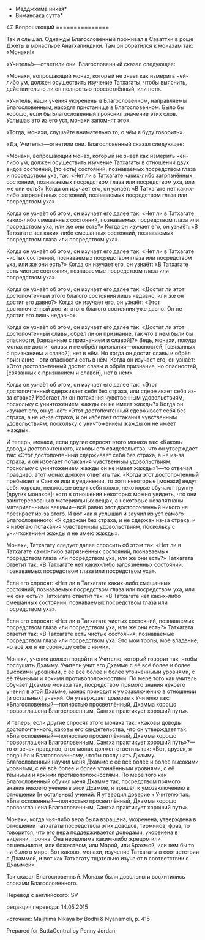 * Мадджхима никая*
* Вимансака сутта*

47\. Вопрошающий
\=\=\=\=\=\=\=\=\=\=\=\=\=\=\=

Так я слышал\. Однажды Благословенный проживал в Саваттхи в роще Джеты в монастыре Анатхапиндики\. Там он обратился к монахам так: «Монахи\!»

«Учитель\!»—ответили они\. Благословенный сказал следующее:

«Монахи, вопрошающий монах, который не знает как измерить чей\-либо ум, должен осуществить изучение Татхагаты, чтобы выяснить, действительно ли он полностью просветлённый, или нет»\.

«Учитель, наши учения укоренены в Благословенном, направляемы Благословенным, находят пристанище в Благословенном\. Было бы хорошо, если бы Благословенный прояснил значение этих слов\. Услышав это из его уст, монахи запомнят это»\.

«Тогда, монахи, слушайте внимательно то, о чём я буду говорить»\.

«Да, Учитель»—ответили они\. Благословенный сказал следующее:

«Монахи, вопрошающий монах, который не знает как измерить чей\-либо ум, должен осуществить изучение Татхагаты в отношении двух видов состояний, \[то есть\] состояний, познаваемых посредством глаза и посредством уха, так: «Нет ли в Татхагате каких\-либо загрязнённых состояний, познаваемых посредством глаза или посредством уха, или же они есть?» Когда он изучает его, он узнаёт: «В Татхагате нет каких\-либо загрязнённых состояний, познаваемых посредством глаза или посредством уха»\.

Когда он узнаёт об этом, он изучает его далее так: «Нет ли в Татхагате каких\-либо смешанных состояний, познаваемых посредством глаза или посредством уха, или же они есть?» Когда он изучает его, он узнаёт: «В Татхагате нет каких\-либо смешанных состояний, познаваемых посредством глаза или посредством уха»\.

Когда он узнаёт об этом, он изучает его далее так: «Нет ли в Татхагате чистых состояний, познаваемых посредством глаза или посредством уха, или же они есть?» Когда он изучает его, он узнаёт: «В Татхагате есть чистые состояния, познаваемые посредством глаза или посредством уха»\.

Когда он узнаёт об этом, он изучает его далее так: «Достиг ли этот достопочтенный этого благого состояния лишь недавно, или же он достиг его давно?» Когда он изучает его, он узнаёт: «Этот достопочтенный достиг этого благого состояния уже давно\. Он не достиг его лишь недавно»\.

Когда он узнаёт об этом, он изучает его далее так: «Достиг ли этот достопочтенный славы, обрёл ли он признание, так что в нём были бы опасности, \[связанные с признанием и славой\]?» Ведь, монахи, покуда монах не достиг славы и не обрёл признания—опасностей, \[связанных с признанием и славой\], нет в нём\. Но когда он достиг славы и обрёл признание—эти опасности есть в нём\. Когда он изучает его, он узнаёт: «Этот достопочтенный достиг славы и обрёл признание, но опасностей, \[связанных с признанием и славой\], нет в нём»\.

Когда он узнаёт об этом, он изучает его далее так: «Этот достопочтенный сдерживает себя без страха, или сдерживает себя из\-за страха? Избегает ли он потакания чувственным удовольствиям, поскольку с уничтожением жажды он не имеет жажды?» Когда он изучает его, он узнаёт: «Этот достопочтенный сдерживает себя без страха, а не из\-за страха, и он избегает потакания чувственным удовольствиям, поскольку с уничтожением жажды он не имеет жажды»\.

И теперь, монахи, если другие спросят этого монаха так: «Каковы доводы достопочтенного, каковы его свидетельства, что он утверждает так: «Этот достопочтенный сдерживает себя без страха, а не из\-за страха, и он избегает потакания чувственным удовольствиям, поскольку с уничтожением жажды он не имеет жажды»?—то отвечая правдиво, этот монах должен ответить так: «Когда этот достопочтенный пребывает в Сангхе или в уединении, то хотя некоторые \[монахи\] ведут себя хорошо, некоторые ведут себя плохо, некоторые обучают группу \[других монахов\]; хотя в отношении некоторых можно увидеть, что они заинтересованы в материальных вещах, а некоторые незапятнаны материальными вещами—всё равно этот достопочтенный никого не презирает из\-за этого\. И вот как я услышал и заучил из уст самого Благословенного: «Я сдержан без страха, и не сдержан из\-за страха, и я избегаю потакания чувственным удовольствиям, поскольку с уничтожением жажды я не имею жажды»\.

Монахи, Татхагату следует далее спросить об этом так: «Нет ли в Татхагате каких\-либо загрязнённых состояний, познаваемых посредством глаза или посредством уха, или же они есть?» Татхагата ответит так: «В Татхагате нет каких\-либо загрязнённых состояний, познаваемых посредством глаза или посредством уха»\.

Если его спросят: «Нет ли в Татхагате каких\-либо смешанных состояний, познаваемых посредством глаза или посредством уха, или же они есть?» Татхагата ответит так: «В Татхагате нет каких\-либо смешанных состояний, познаваемых посредством глаза или посредством уха»\.

Если его спросят: «Нет ли в Татхагате чистых состояний, познаваемых посредством глаза или посредством уха, или же они есть?» Татхагата ответит так: «В Татхагате есть чистые состояния, познаваемые посредством глаза или посредством уха\. Это мои тропы, моё владение, но всё же я не соотношу себя с ними»\.

Монахи, ученик должен подойти к Учителю, который говорит так, чтобы послушать Дхамму\. Учитель учит его Дхамме с её всё более и более высокими уровнями, с её всё более и более утончёнными уровнями, с её тёмными и яркими противоположностями\. По мере того как учитель обучает Дхамме монаха так, посредством прямого знания некоего учения в этой Дхамме, монах приходит к умозаключению в отношении \[и остальных\] учений\. Он утверждает доверие к Учителю так: «Благословенный—полностью просветлённый, Дхамма хорошо провозглашена Благословенным, Сангха практикует хороший путь»\.

И теперь, если другие спросят этого монаха так: «Каковы доводы достопочтенного, каковы его свидетельства, что он утверждает так: «Благословенный—полностью просветлённый, Дхамма хорошо провозглашена Благословенным, Сангха практикует хороший путь»?—то отвечая правдиво, этот монах должен ответить так: «Вот, друзья, я подошёл к Благословенному, чтобы послушать Дхамму\. Благословенный научил меня Дхамме с её всё более и более высокими уровнями, с её всё более и более утончёнными уровнями, с её тёмными и яркими противоположностями\. По мере того как Благословенный обучил меня Дхамме так, посредством прямого знания некоего учения в этой Дхамме, я пришёл к умозаключению в отношении \[и остальных\] учений\. Я утвердил доверие к Учителю так: «Благословенный—полностью просветлённый, Дхамма хорошо провозглашена Благословенным, Сангха практикует хороший путь»\.

Монахи, когда чья\-либо вера была взращена, укоренена, утверждена в отношении Татхагаты посредством этих доводов, терминов, фраз, то говорится, что его вера поддерживается доводами, укоренена в видении, прочна\. Она неодолима каким\-либо жрецом или отшельником, или божеством, или Марой, или Брахмой, или кем бы то ни было в мире\. Вот каково, монахи, изучение Татхагаты в соответствии с Дхаммой, и вот как Татхагату тщательно изучают в соответствии с Дхаммой»\.

Так сказал Благословенный\. Монахи были довольны и восхитились словами Благословенного\.

Перевод с английского: SV

редакция перевода: 14\.05\.2015

источник: Majjhima Nikaya by Bodhi & Nyanamoli, p\. 415

Prepared for SuttaCentral by Penny Jordan\.